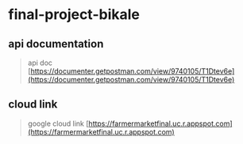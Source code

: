 # final-project-bikale

## api documentation

> api doc [https://documenter.getpostman.com/view/9740105/T1Dtev6e](https://documenter.getpostman.com/view/9740105/T1Dtev6e)

## cloud link

> google cloud link [https://farmermarketfinal.uc.r.appspot.com](https://farmermarketfinal.uc.r.appspot.com)
